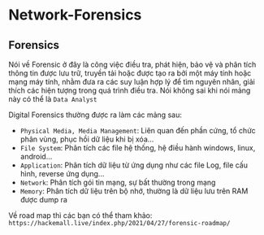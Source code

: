 # Network-Forensics

## Forensics
Nói về Forensic ở đây là công việc điều tra, phát hiện, bảo vệ và phân tích thông tin được lưu trữ, truyền tải hoặc được tạo ra bởi một máy tính hoặc mạng máy tính, nhằm đưa ra các suy luận hợp lý để tìm nguyên nhân, giải thích các hiện tượng trong quá trình điều tra. Nói không sai khi nói  mảng này có thể là `Data Analyst`

Digital Forensics thường được ra làm các mảng sau:
- `Physical Media, Media Management`: Liên quan đến phần cứng, tổ chức phân vùng, phục hồi dữ liệu khi bị xóa...
- `File System`: Phân tích các file hệ thống, hệ điều hành windows, linux, android...
- `Application`: Phân tích dữ liệu từ ứng dụng như các file Log, file cấu hình, reverse ứng dụng...
- `Network`: Phân tích gói tin mạng, sự bất thường trong mạng
- `Memory`: Phân tích dữ liệu trên bộ nhớ, thường là dữ liệu lưu trên RAM được dump ra

Về road map thì các bạn có thể tham khảo: `https://hackemall.live/index.php/2021/04/27/forensic-roadmap/`
